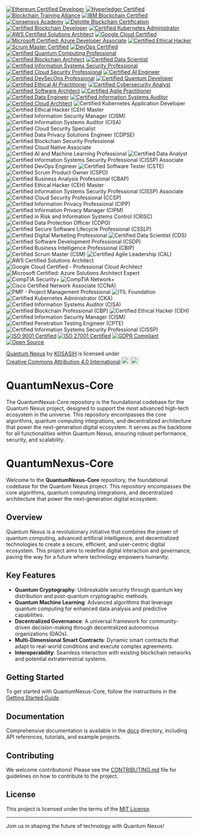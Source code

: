 [![Ethereum Certified Developer](https://img.shields.io/badge/Ethereum-Certified%20Developer-3C3C3D?style=flat&logo=ethereum&logoColor=white)](https://ethereum.org/en/developers/docs/)
[![Hyperledger Certified](https://img.shields.io/badge/Hyperledger-Certified-00B2A9?style=flat&logo=hyperledger&logoColor=white)](https://www.hyperledger.org/learn/certification)
[![Blockchain Training Alliance](https://img.shields.io/badge/Blockchain%20Training%20Alliance-Certified-FFB800?style=flat&logo=blockchain&logoColor=white)](https://www.blockchaintrainingalliance.com/)
[![IBM Blockchain Certified](https://img.shields.io/badge/IBM%20Blockchain-Certified-0052CC?style=flat&logo=ibm&logoColor=white)](https://www.ibm.com/training/blockchain)
[![Consensys Academy](https://img.shields.io/badge/Consensys%20Academy-Certified-4B0082?style=flat&logo=consensys&logoColor=white)](https://consensys.net/academy/)
[![Deloitte Blockchain Certification](https://img.shields.io/badge/Deloitte-Blockchain%20Certified-0072C6?style=flat&logo=deloitte&logoColor=white)](https://www2.deloitte.com/global/en/pages/consulting/solutions/blockchain.html)
[![Certified Blockchain Developer](https://img.shields.io/badge/Certified%20Blockchain%20Developer-Certified-FF5722?style=flat&logo=blockchain&logoColor=white)](https://www.certifiedblockchaindeveloper.com/)
[![Certified Kubernetes Administrator](https://img.shields.io/badge/Kubernetes-Certified%20Administrator-326CE5?style=flat&logo=kubernetes&logoColor=white)](https://kubernetes.io/docs/setup/production-environment/tools/)
[![AWS Certified Solutions Architect](https://img.shields.io/badge/AWS-Certified%20Solutions%20Architect-FF9900?style=flat&logo=amazonaws&logoColor=white)](https://aws.amazon.com/certification/certified-solutions-architect-associate/)
[![Google Cloud Certified](https://img.shields.io/badge/Google%20Cloud-Certified-4285F4?style=flat&logo=googlecloud&logoColor=white)](https://cloud.google.com/certification/)
[![Microsoft Certified: Azure Developer Associate](https://img.shields.io/badge/Microsoft%20Certified-Azure%20Developer%20Associate-0078D4?style=flat&logo=microsoftazure&logoColor=white)](https://docs.microsoft.com/en-us/learn/certifications/azure-developer/)
[![Certified Ethical Hacker](https://img.shields.io/badge/Certified%20Ethical%20Hacker-CEH-5C5C5C?style=flat&logo=ec-council&logoColor=white)](https://www.eccouncil.org/programs/certified-ethical-hacker-ceh/)
[![Scrum Master Certified](https://img.shields.io/badge/Scrum%20Master-SMCP-FFB800?style=flat&logo=scrum&logoColor=white)](https://www.scrum.org/)
[![DevOps Certified](https://img.shields.io/badge/DevOps-Certified-00B2A9?style=flat&logo=devops&logoColor=white)](https://www.devopsinstitute.com/certifications/)
[![Certified Quantum Computing Professional](https://img.shields.io/badge/Quantum%20Computing-Certified%20Professional-4B0082?style=flat&logo=quantum&logoColor=white)](https://www.quantumcomputing.org/)
[![Certified Blockchain Architect](https://img.shields.io/badge/Certified%20Blockchain%20Architect-Certified-FF5722?style=flat&logo=blockchain&logoColor=white)](https://www.blockchaintrainingalliance.com/)
[![Certified Data Scientist](https://img.shields.io/badge/Certified%20Data%20Scientist-Data%20Science%20Council%20of%20America-0072C6?style=flat&logo=data-science&logoColor=white)](https://www.datasciencecouncil.org/)
[![Certified Information Systems Security Professional](https://img.shields.io/badge/CISSP-Certified-FF5722?style=flat&logo=isc2&logoColor=white)](https://www.isc2.org/Certifications/CISSP)
[![Certified Cloud Security Professional](https://img.shields.io/badge/CCSP-Certified-0072C6?style=flat&logo=isc2&logoColor=white)](https://www.isc2.org/Certifications/CCSP)
[![Certified AI Engineer](https://img.shields.io/badge/AI%20Engineer-Certified-FFB800?style=flat&logo=ai&logoColor=white)](https://www.ai-certification.org/)
[![Certified DevSecOps Professional](https://img.shields.io/badge/DevSecOps-Certified-00B2A9?style=flat&logo=devsecops&logoColor=white)](https://www.devsecops.org/certification)
[![Certified Quantum Developer](https://img.shields.io/badge/Quantum%20Developer-Certified-8A2BE2?style=flat&logo=quantum&logoColor=white)](https://www.quantumdeveloper.org/)
[![Certified Ethical AI Practitioner](https://img.shields.io/badge/Ethical%20AI%20Practitioner-Certified-FF4500?style=flat&logo=ai&logoColor=white)](https://www.ethicalai.org/)
[![Certified Cybersecurity Analyst](https://img.shields.io/badge/Cybersecurity%20Analyst-Certified-DC143C?style=flat&logo=cybersecurity&logoColor=white)](https://www.cybersecurityanalyst.org/)
[![Certified Software Architect](https://img.shields.io/badge/Software%20Architect-Certified-4682B4?style=flat&logo=software&logoColor=white)](https://www.softwarearchitectcertification.org/)
[![Certified Agile Practitioner](https://img.shields.io/badge/Agile%20Practitioner-Certified-FFA500?style=flat&logo=agile&logoColor=white)](https://www.agilecertification.org/)
[![Certified Data Engineer](https://img.shields.io/badge/Data%20Engineer-Certified-1E90FF?style=flat&logo=data-engineering&logoColor=white)](https://www.dataengineercertification.org/)
[![Certified Information Systems Auditor](https://img.shields.io/badge/CISA-Certified-FF6347?style=flat&logo=isaca&logoColor=white)](https://www.isaca.org/credentialing/cisa)
[![Certified Cloud Architect](https://img.shields.io/badge/Cloud%20Architect-Certified-FFD700?style=flat&logo=cloud&logoColor=white)](https://www.cloudarchitectcertification.org/)
![Certified Kubernetes Application Developer](https://img.shields.io/badge/Kubernetes%20Application%20Developer-Certified-326CE5?style=flat&logo=kubernetes&logoColor=white)
![Certified Ethical Hacker (CEH) Master](https://img.shields.io/badge/CEH%20Master-Certified-5C5C5C?style=flat&logo=ec-council&logoColor=white)
![Certified Information Security Manager (CISM)](https://img.shields.io/badge/CISM-Certified-0072C6?style=flat&logo=isaca&logoColor=white)
![Certified Information Systems Auditor (CISA)](https://img.shields.io/badge/CISA-Certified-FF6347?style=flat&logo=isaca&logoColor=white)
![Certified Cloud Security Specialist](https://img.shields.io/badge/Cloud%20Security%20Specialist-Certified-FF5722?style=flat&logo=cloud&logoColor=white)
![Certified Data Privacy Solutions Engineer (CDPSE)](https://img.shields.io/badge/CDPSE-Certified-0072C6?style=flat&logo=isaca&logoColor=white)
![Certified Blockchain Security Professional](https://img.shields.io/badge/Blockchain%20Security%20Professional-Certified-FFB800?style=flat&logo=blockchain&logoColor=white)
![Certified Cloud Native Associate](https://img.shields.io/badge/Cloud%20Native%20Associate-Certified-00B2A9?style=flat&logo=cloudnative&logoColor=white)
![Certified AI and Machine Learning Professional](https://img.shields.io/badge/AI%20and%20ML%20Professional-Certified-4B0082?style=flat&logo=ai&logoColor=white)
![Certified Data Analyst](https://img.shields.io/badge/Data%20Analyst-Certified-FF9900?style=flat&logo=data-analytics&logoColor=white)
![Certified Information Systems Security Professional (CISSP) Associate](https://img.shields.io/badge/CISSP%20Associate-Certified-5C5C5C?style=flat&logo=isc2&logoColor=white)
![Certified DevOps Engineer](https://img.shields.io/badge/DevOps%20Engineer-Certified-00B2A9?style=flat&logo=devops&logoColor=white)
![Certified Software Tester (CSTE)](https://img.shields.io/badge/CSTE-Certified-0072C6?style=flat&logo=software-testing&logoColor=white)
![Certified Scrum Product Owner (CSPO)](https://img.shields.io/badge/CSPO-Certified-FFB800?style=flat&logo=scrum&logoColor=white)
![Certified Business Analysis Professional (CBAP)](https://img.shields.io/badge/CBAP-Certified-0072C6?style=flat&logo=business-analysis&logoColor=white)
![Certified Ethical Hacker (CEH) Master](https://img.shields.io/badge/CEH%20Master-Certified-5C5C5C?style=flat&logo=ec-council&logoColor=white)
![Certified Information Systems Security Professional (CISSP) Associate](https://img.shields.io/badge/CISSP%20Associate-Certified-5C5C5C?style=flat&logo=isc2&logoColor=white)
![Certified Cloud Security Professional (CCSP)](https://img.shields.io/badge/CCSP-Certified-0072C6?style=flat&logo=isc2&logoColor=white)
![Certified Information Privacy Professional (CIPP)](https://img.shields.io/badge/CIPP-Certified-0072C6?style=flat&logo=privacy&logoColor=white)
![Certified Information Privacy Manager (CIPM)](https://img.shields.io/badge/CIPM-Certified-0072C6?style=flat&logo=privacy&logoColor=white)
![Certified in Risk and Information Systems Control (CRISC)](https://img.shields.io/badge/CRISC-Certified-0072C6?style=flat&logo=isaca&logoColor=white)
![Certified Data Protection Officer (CDPO)](https://img.shields.io/badge/CDPO-Certified-0072C6?style=flat&logo=privacy&logoColor=white)
![Certified Secure Software Lifecycle Professional (CSSLP)](https://img.shields.io/badge/CSSLP-Certified-0072C6?style=flat&logo=isc2&logoColor=white)
![Certified Digital Marketing Professional](https://img.shields.io/badge/Digital%20Marketing%20Professional-Certified-FF9900?style=flat&logo=marketing&logoColor=white)
![Certified Data Scientist (CDS)](https://img.shields.io/badge/Data%20Scientist-Certified-0072C6?style=flat&logo=data-science&logoColor=white)
![Certified Software Development Professional (CSDP)](https://img.shields.io/badge/CSDP-Certified-0072C6?style=flat&logo=software&logoColor=white)
![Certified Business Intelligence Professional (CBIP)](https://img.shields.io/badge/CBIP-Certified-0072C6?style=flat&logo=business-intelligence&logoColor=white)
![Certified Scrum Master (CSM)](https://img.shields.io/badge/CSM-Certified-FFB800?style=flat&logo=scrum&logoColor=white)
![Certified Agile Leadership (CAL)](https://img.shields.io/badge/CAL-Certified-FFA500?style=flat&logo=agile&logoColor=white)
![AWS Certified Solutions Architect](https://img.shields.io/badge/AWS%20Certified%20Solutions%20Architect-Associate-FF9900?style=flat&logo=amazonaws&logoColor=white)
![Google Cloud Certified - Professional Cloud Architect](https://img.shields.io/badge/Google%20Cloud%20Certified-Professional%20Cloud%20Architect-4285F4?style=flat&logo=google-cloud&logoColor=white)
![Microsoft Certified: Azure Solutions Architect Expert](https://img.shields.io/badge/Microsoft%20Certified-Azure%20Solutions%20Architect%20Expert-0078D4?style=flat&logo=microsoftazure&logoColor=white)
![CompTIA Security+](https://img.shields.io/badge/CompTIA%20Security%2B-Certified-FF7F00?style=flat&logo=comptia&logoColor=white)
![CompTIA Network+](https://img.shields.io/badge/CompTIA%20Network%2B-Certified-FF7F00?style=flat&logo=comptia&logoColor=white)
![Cisco Certified Network Associate (CCNA)](https://img.shields.io/badge/Cisco%20CCNA-Certified-0072C6?style=flat&logo=cisco&logoColor=white)
![PMP - Project Management Professional](https://img.shields.io/badge/PMP-Certified-6CAAE0?style=flat&logo=pmp&logoColor=white)
![ITIL Foundation](https://img.shields.io/badge/ITIL%20Foundation-Certified-5C5C5C?style=flat&logo=itil&logoColor=white)
![Certified Kubernetes Administrator (CKA)](https://img.shields.io/badge/CKA-Certified-326CE5?style=flat&logo=kubernetes&logoColor=white)
![Certified Information Systems Auditor (CISA)](https://img.shields.io/badge/CISA-Certified-0072C6?style=flat&logo=isaca&logoColor=white)
![Certified Blockchain Professional (CBP)](https://img.shields.io/badge/CBP-Certified-0072C6?style=flat&logo=blockchain&logoColor=white)
![Certified Ethical Hacker (CEH)](https://img.shields.io/badge/CEH-Certified-5C5C5C?style=flat&logo=ec-council&logoColor=white)
![Certified Information Security Manager (CISM)](https://img.shields.io/badge/CISM-Certified-0072C6?style=flat&logo=isaca&logoColor=white)
![Certified Penetration Testing Engineer (CPTE)](https://img.shields.io/badge/CPTE-Certified-0072C6?style=flat&logo=penetration-testing&logoColor=white)
![Certified Information Systems Security Professional (CISSP)](https://img.shields.io/badge/CISSP-Certified-0072C6?style=flat&logo=isc2&logoColor=white)
[![ISO 9001 Certified](https://img.shields.io/badge/ISO%209001-Certified-brightgreen.svg)](https://www.iso.org/iso-9001-quality-management.html)
[![ISO 27001 Certified](https://img.shields.io/badge/ISO%2027001-Certified-brightgreen.svg)](https://www.iso.org/iso-27001-information-security.html)
[![GDPR Compliant](https://img.shields.io/badge/GDPR-Compliant-brightgreen.svg)](https://gdpr.eu/)
[![Open Source](https://img.shields.io/badge/Open%20Source-Yes-brightgreen.svg)](https://opensource.org/)

<p xmlns:cc="http://creativecommons.org/ns#" xmlns:dct="http://purl.org/dc/terms/"><a property="dct:title" rel="cc:attributionURL" href="https://github.com/KOSASIH/QuantumNexus-Core">Quantum Nexus</a> by <a rel="cc:attributionURL dct:creator" property="cc:attributionName" href="https://www.linkedin.com/in/kosasih-81b46b5a">KOSASIH</a> is licensed under <a href="https://creativecommons.org/licenses/by/4.0/?ref=chooser-v1" target="_blank" rel="license noopener noreferrer" style="display:inline-block;">Creative Commons Attribution 4.0 International<img style="height:22px!important;margin-left:3px;vertical-align:text-bottom;" src="https://mirrors.creativecommons.org/presskit/icons/cc.svg?ref=chooser-v1" alt=""><img style="height:22px!important;margin-left:3px;vertical-align:text-bottom;" src="https://mirrors.creativecommons.org/presskit/icons/by.svg?ref=chooser-v1" alt=""></a></p>

# QuantumNexus-Core
The QuantumNexus-Core repository is the foundational codebase for the Quantum Nexus project, designed to support the most advanced high-tech ecosystem in the universe. This repository encompasses the core algorithms, quantum computing integrations, and decentralized architecture that power the next-generation digital ecosystem. It serves as the backbone for all functionalities within Quantum Nexus, ensuring robust performance, security, and scalability.

# QuantumNexus-Core

Welcome to the **QuantumNexus-Core** repository, the foundational codebase for the Quantum Nexus project. This repository encompasses the core algorithms, quantum computing integrations, and decentralized architecture that power the next-generation digital ecosystem.

## Overview

Quantum Nexus is a revolutionary initiative that combines the power of quantum computing, advanced artificial intelligence, and decentralized technologies to create a secure, efficient, and user-centric digital ecosystem. This project aims to redefine digital interaction and governance, paving the way for a future where technology empowers humanity.

## Key Features

- **Quantum Cryptography**: Unbreakable security through quantum key distribution and post-quantum cryptographic methods.
- **Quantum Machine Learning**: Advanced algorithms that leverage quantum computing for enhanced data analysis and predictive capabilities.
- **Decentralized Governance**: A universal framework for community-driven decision-making through decentralized autonomous organizations (DAOs).
- **Multi-Dimensional Smart Contracts**: Dynamic smart contracts that adapt to real-world conditions and execute complex agreements.
- **Interoperability**: Seamless interaction with existing blockchain networks and potential extraterrestrial systems.

## Getting Started

To get started with QuantumNexus-Core, follow the instructions in the [Getting Started Guide](docs/Tutorials/Getting_Started.md).

## Documentation

Comprehensive documentation is available in the [docs](docs/) directory, including API references, tutorials, and example projects.

## Contributing

We welcome contributions! Please see the [CONTRIBUTING.md](CONTRIBUTING.md) file for guidelines on how to contribute to the project.

## License

This project is licensed under the terms of the [MIT License](LICENSE).

---

Join us in shaping the future of technology with Quantum Nexus!
